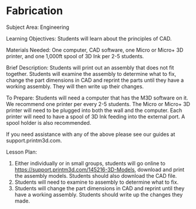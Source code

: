 # Fabrication

Subject Area: Engineering

Learning Objectives: Students will learn about the principles of CAD. 

Materials Needed: One computer, CAD software, one Micro or Micro+ 3D printer, and one 1,000ft spool of 3D Ink per 2-5 students. 

Brief Description: Students will print out an assembly that does not fit together. Students will examine the assembly to determine what to fix, change the part dimensions in CAD and reprint the parts until they have a working assembly. They will then write up their changes. 

To Prepare: Students will need a computer that has the M3D software on it. We recommend one printer per every 2-5 students. The Micro or Micro+ 3D printer will need to be plugged into both the wall and the computer. Each printer will need to have a spool of 3D Ink feeding into the external port. A spool holder is also recommended. 

If you need assistance with any of the above please see our guides at support.printm3d.com. 

Lesson Plan: 

1. Either individually or in small groups, students will go online to https://support.printm3d.com/145216-3D-Models, download and print the assembly models. Students should also download the CAD file.   
2. Students will need to examine to assembly to determine what to fix.   
3. Students will change the part dimensions in CAD and reprint until they have a working assembly. Students should write up the changes they made. 

